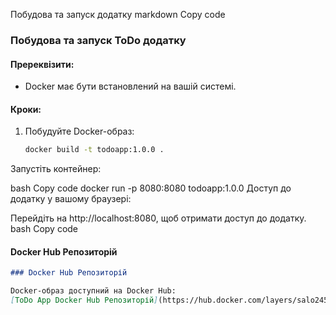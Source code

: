 Побудова та запуск додатку
markdown
Copy code
### Побудова та запуск ToDo додатку

#### Пререквізити:
- Docker має бути встановлений на вашій системі.

#### Кроки:
1. Побудуйте Docker-образ:
   ```bash
   docker build -t todoapp:1.0.0 .
Запустіть контейнер:

bash
Copy code
docker run -p 8080:8080 todoapp:1.0.0
Доступ до додатку у вашому браузері:

Перейдіть на http://localhost:8080, щоб отримати доступ до додатку.
bash
Copy code

#### **Docker Hub Репозиторій**
```markdown
### Docker Hub Репозиторій

Docker-образ доступний на Docker Hub:
[ToDo App Docker Hub Репозиторій](https://hub.docker.com/layers/salo2452/docker-by-practice/latest/images/sha256-d6b5f15e5c759eb4db66eff6c6cbbb23a96ad69583c6c8d317e1f8abd9939bc0?context=repo